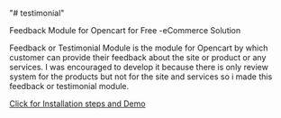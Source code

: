 "# testimonial" 

Feedback Module for Opencart for Free -eCommerce Solution

Feedback or Testimonial Module is the module for Opencart by which customer can provide their feedback about the site or product or any services. I was encouraged to develop it because there is only review system for the products but not for the site and services so i made this feedback or testimonial module.

<a href="https://webocreation.com/blog/feedback-module-for-opencart-for-free-ecommerce-solution">Click for Installation steps and Demo</a>
